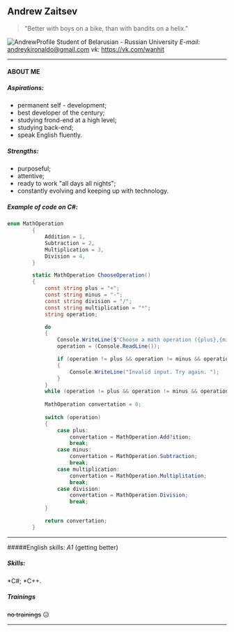## Andrew Zaitsev
>"Better with boys on a bike, than with bandits on a helix."

![AndrewProfile](https://www.koreapas.com/bbs/icon/new/member_1496248633.jpg)
Student of Belarusian - Russian University
*E-mail:* andreykironaldo@gmail.com
*vk:* https://vk.com/wanhit
___

#### ABOUT ME
##### Aspirations:
* permanent self - development;
* best developer of the century;
* studying  frond-end at a high level;
* studying back-end;
* speak English fluently.
##### Strengths:
* purposeful;
* attentive;
* ready to work "all days all nights";
* constantly evolving and keeping up with technology.


##### Example of code on C#:
```C#
enum MathOperation
        {
            Addition = 1,
            Subtraction = 2,
            Multiplication = 3,
            Division = 4,
        }

        static MathOperation ChooseOperation()
        {
            const string plus = "+";
            const string minus = "-";
            const string division = "/";
            const string multiplication = "*";
            string operation;

            do
            {
                Console.WriteLine($"Choose a math operation ({plus},{minus},{division},{multiplication}): ");
                operation = (Console.ReadLine());

                if (operation != plus && operation != minus && operation != division && operation != multiplication)
                {
                    Console.WriteLine("Invalid input. Try again. ");
                }
            }
            while (operation != plus && operation != minus && operation != division && operation != multiplication);
           
            MathOperation convertation = 0;
            
            switch (operation)
            {
                case plus:
                    convertation = MathOperation.Add?ition;
                    break;
                case minus:
                    convertation = MathOperation.Subtraction;
                    break;
                case multiplication:
                    convertation = MathOperation.Multiplitation;
                    break;
                case division:
                    convertation = MathOperation.Division;
                    break;
            }

            return convertation;
        }
```
___
#####English skills:
*A1* (getting better)

##### Skills:
*C#;
*C++.

##### Trainings
~~no trainings~~ :disappointed_relieved:

___






